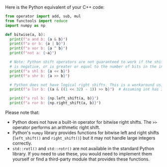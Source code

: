 Here is the Python equivalent of your C++ code:

```python
from operator import add, sub, mul
from functools import reduce
import numpy as np

def bitwise(a, b):
  print(f"a and b: {a & b}")
  print(f"a or b: {a | b}")
  print(f"a xor b: {a ^ b}")
  print(f"not a: {~a}")

  # Note: Python shift operators are not guaranteed to work if the shift count (that is, b)
  # is negative, or is greater or equal to the number of bits in the integer being shifted.
  print(f"a shl b: {a << b}")
  print(f"a shr b: {a >> b}")

  # Python does not have logical right shifts. This is a workaround using bitwise operations
  print(f"a lsr b: {(a & ((1 << 32) - 1)) >> b}")  # Assuming int has 32 bits

  print(f"a rol b: {np.left_shift(a, b)}")
  print(f"a ror b: {np.right_shift(a, b)}")

```

Please note that:
- Python does not have a built-in operator for bitwise right shifts. The `>>` operator performs an arithmetic right shift.
- Python's `numpy` library provides functions for bitwise left and right shifts (`left_shift()` and `right_shift()`) but it may not handle large integers correctly.
- `std::rotl()` and `std::rotr()` are not available in the standard Python library. If you need to use these, you would need to implement them yourself or find a third-party module that provides these functions.
